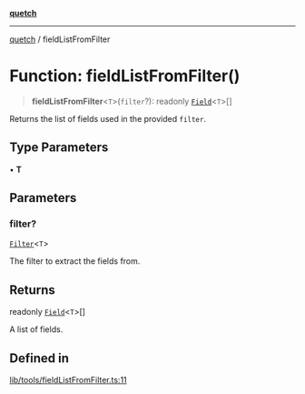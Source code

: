 [**quetch**](../README.md)

***

[quetch](../README.md) / fieldListFromFilter

# Function: fieldListFromFilter()

> **fieldListFromFilter**\<`T`\>(`filter`?): readonly [`Field`](../type-aliases/Field.md)\<`T`\>[]

Returns the list of fields used in the provided `filter`.

## Type Parameters

• **T**

## Parameters

### filter?

[`Filter`](../type-aliases/Filter.md)\<`T`\>

The filter to extract the fields from.

## Returns

readonly [`Field`](../type-aliases/Field.md)\<`T`\>[]

A list of fields.

## Defined in

[lib/tools/fieldListFromFilter.ts:11](https://github.com/nevoland/quetch/blob/db84578eb5eba15d3388a1c2cfad7cc80fe9fbe6/lib/tools/fieldListFromFilter.ts#L11)
